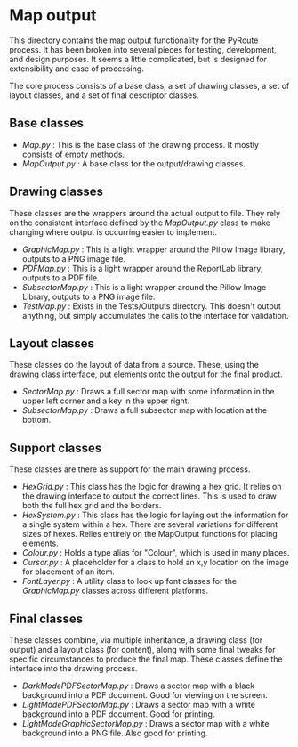 # Map output

This directory contains the map output functionality for the PyRoute process. It has been broken into several pieces 
for testing, development, and design purposes. It seems a little complicated, but is designed for extensibility and 
ease of processing. 

The core process consists of a base class, a set of drawing classes, a set of layout classes, and a set of final
descriptor classes. 

## Base classes
* _Map.py_ : This is the base class of the drawing process. It mostly consists of empty methods. 
* _MapOutput.py_ : A base class for the output/drawing classes. 

## Drawing classes
These classes are the wrappers around the actual output to file. They rely on the consistent interface defined by
the _MapOutput.py_ class to make changing where output is occurring easier to implement. 
* _GraphicMap.py_ : This is a light wrapper around the Pillow Image library, outputs to a PNG image file.
* _PDFMap.py_     : This is a light wrapper around the ReportLab library, outputs to a PDF file.
* _SubsectorMap.py_ : This is a light wrapper around the Pillow Image Library, outputs to a PNG image file.
* _TestMap.py_    : Exists in the Tests/Outputs directory. This doesn't output anything, but simply accumulates the
     calls to the interface for validation.

## Layout classes
These classes do the layout of data from a source. These, using the drawing class interface, put elements onto the output
for the final product. 
* _SectorMap.py_ : Draws a full sector map with some information in the upper left corner and a key in the upper right.
* _SubsectorMap.py_ : Draws a full subsector map with location at the bottom.

## Support classes
These classes are there as support for the main drawing process.
* _HexGrid.py_ : This class has the logic for drawing a hex grid. It relies on the drawing interface to output the correct lines.
    This is used to draw both the full hex grid and the borders.
* _HexSystem.py_ : This class has the logic for laying out the information for a single system within a hex. There are 
    several variations for different sizes of hexes. Relies entirely on the MapOutput functions for placing elements.
* _Colour.py_ : Holds a type alias for "Colour", which is used in many places.
* _Cursor.py_ : A placeholder for a class to hold an x,y location on the image for placement of an item. 
* _FontLayer.py_ : A utility class to look up font classes for the _GraphicMap.py_ classes across different platforms.

## Final classes
These classes combine, via multiple inheritance, a drawing class (for output) and a layout class (for content), along with
some final tweaks for specific circumstances to produce the final map. These classes define the interface into the drawing
process. 
* _DarkModePDFSectorMap.py_ : Draws a sector map with a black background into a PDF document. Good for viewing on the screen. 
* _LightModePDFSectorMap.py_ : Draws a sector map with a white background into a PDF document. Good for printing.
* _LightModeGraphicSectorMap.py_ : Draws a sector map with a white background into a PNG file. Also good for printing.
